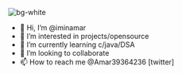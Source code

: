 ![bg-white](https://user-images.githubusercontent.com/84237812/120825096-ab8eb000-c576-11eb-9d80-6370bd3ae1a5.gif)
- 👋 Hi, I’m @iminamar
- 👀 I’m interested in projects/opensource
- 🌱 I’m currently learning c/java/DSA
- 💞️ I’m looking to collaborate
- 📫 How to reach me @Amar39364236 [twitter]

